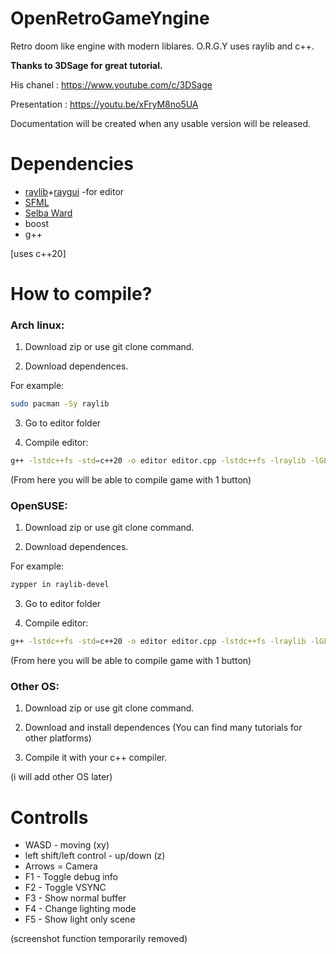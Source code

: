 # OpenRetroGameYngine

Retro doom like engine with modern liblares. O.R.G.Y uses raylib and c++.

**Thanks to 3DSage for great tutorial.**

His chanel : https://www.youtube.com/c/3DSage

Presentation : https://youtu.be/xFryM8no5UA

Documentation will be created when any usable version will be released.

# Dependencies
* [raylib](https://www.raylib.com/)+[raygui](https://github.com/raysan5/raygui)  -for editor
* [SFML](https://www.sfml-dev.org/)
* [Selba Ward](https://github.com/Hapaxia/SelbaWard)
* boost
* g++

[uses c++20]

# How to compile?

### **Arch linux:**

1. Download zip or use git clone command.

2. Download dependences.

For example:
```sh
sudo pacman -Sy raylib
```
3. Go to editor folder

4. Compile editor:
```sh
g++ -lstdc++fs -std=c++20 -o editor editor.cpp -lstdc++fs -lraylib -lGL -lm -lpthread -ldl -lrt -lX11
```
(From here you will be able to compile game with 1 button)

### **OpenSUSE:**

1. Download zip or use git clone command.

2. Download dependences.

For example:
```sh
zypper in raylib-devel
```

3. Go to editor folder

4. Compile editor:
```sh
g++ -lstdc++fs -std=c++20 -o editor editor.cpp -lstdc++fs -lraylib -lGL -lm -lpthread -ldl -lrt -lX11
```
(From here you will be able to compile game with 1 button)

### **Other OS:**

1. Download zip or use git clone command.

2. Download and install dependences (You can find many tutorials for other platforms)

3. Compile it with your c++ compiler.

(i will add other OS later)

# Controlls

* WASD - moving (xy)
* left shift/left control - up/down (z)
* Arrows = Camera
* F1 - Toggle debug info
* F2 - Toggle VSYNC
* F3 - Show normal buffer
* F4 - Change lighting mode
* F5 - Show light only scene

(screenshot function temporarily removed)








